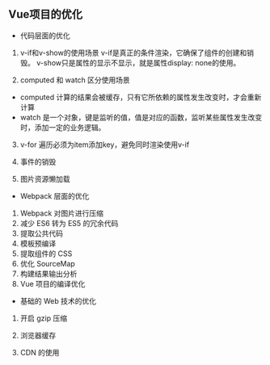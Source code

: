 ## Vue项目的优化

- 代码层面的优化
1. v-if和v-show的使用场景
v-if是真正的条件渲染，它确保了组件的创建和销毁。
v-show只是属性的显示不显示，就是属性display: none的使用。

2. computed 和 watch 区分使用场景
+ computed  计算的结果会被缓存，只有它所依赖的属性发生改变时，才会重新计算
+ watch 是一个对象，键是监听的值，值是对应的函数，监听某些属性发生改变时，添加一定的业务逻辑。

3. v-for 遍历必须为item添加key，避免同时渲染使用v-if

4. 事件的销毁

5. 图片资源懒加载

- Webpack 层面的优化

1. Webpack 对图片进行压缩
2. 减少 ES6 转为 ES5 的冗余代码
3. 提取公共代码
4. 模板预编译
5. 提取组件的 CSS
6. 优化 SourceMap
7. 构建结果输出分析
8. Vue 项目的编译优化

- 基础的 Web 技术的优化

1. 开启 gzip 压缩

2. 浏览器缓存

3. CDN 的使用

